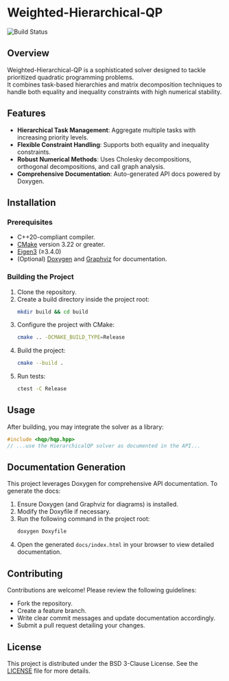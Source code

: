 # Weighted-Hierarchical-QP

![Build Status](https://github.com/gianluca-garofalo/Weighted-Hierarchical-QP/actions/workflows/cmake-single-platform.yml/badge.svg)

## Overview

Weighted-Hierarchical-QP is a sophisticated solver designed to tackle prioritized quadratic programming problems.  
It combines task-based hierarchies and matrix decomposition techniques to handle both equality and inequality constraints with high numerical stability.

## Features

- **Hierarchical Task Management**: Aggregate multiple tasks with increasing priority levels.
- **Flexible Constraint Handling**: Supports both equality and inequality constraints.
- **Robust Numerical Methods**: Uses Cholesky decompositions, orthogonal decompositions, and call graph analysis.
- **Comprehensive Documentation**: Auto-generated API docs powered by Doxygen.

## Installation

### Prerequisites

- C++20-compliant compiler.
- [CMake](https://cmake.org) version 3.22 or greater.
- [Eigen3](http://eigen.tuxfamily.org) (≥3.4.0)
- (Optional) [Doxygen](http://www.doxygen.nl) and [Graphviz](https://graphviz.org) for documentation.

### Building the Project

1. Clone the repository.
2. Create a build directory inside the project root:
   ```bash
   mkdir build && cd build
   ```
3. Configure the project with CMake:
   ```bash
   cmake .. -DCMAKE_BUILD_TYPE=Release
   ```
4. Build the project:
   ```bash
   cmake --build .
   ```
5. Run tests:
   ```bash
   ctest -C Release
   ```

## Usage

After building, you may integrate the solver as a library:
```cpp
#include <hqp/hqp.hpp>
// ...use the HierarchicalQP solver as documented in the API...
```

## Documentation Generation

This project leverages Doxygen for comprehensive API documentation. To generate the docs:

1. Ensure Doxygen (and Graphviz for diagrams) is installed.
2. Modify the Doxyfile if necessary.
3. Run the following command in the project root:
   ```bash
   doxygen Doxyfile
   ```
4. Open the generated `docs/index.html` in your browser to view detailed documentation.

## Contributing

Contributions are welcome! Please review the following guidelines:
- Fork the repository.
- Create a feature branch.
- Write clear commit messages and update documentation accordingly.
- Submit a pull request detailing your changes.

## License

This project is distributed under the BSD 3-Clause License. See the [LICENSE](LICENSE) file for more details.
